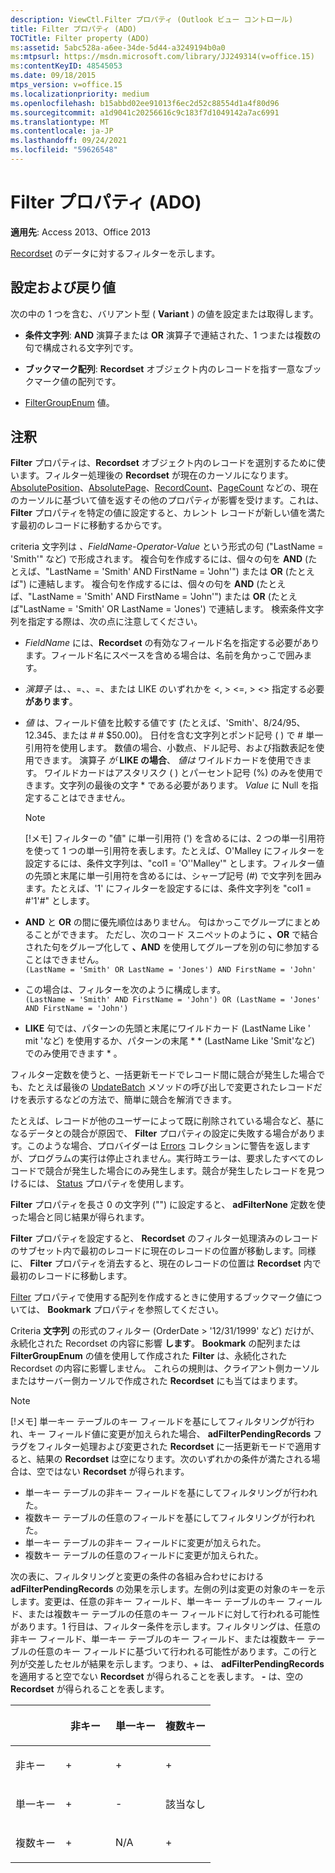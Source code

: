 ```yaml
---
description: ViewCtl.Filter プロパティ (Outlook ビュー コントロール)
title: Filter プロパティ (ADO)
TOCTitle: Filter property (ADO)
ms:assetid: 5abc528a-a6ee-34de-5d44-a3249194b0a0
ms:mtpsurl: https://msdn.microsoft.com/library/JJ249314(v=office.15)
ms:contentKeyID: 48545053
ms.date: 09/18/2015
mtps_version: v=office.15
ms.localizationpriority: medium
ms.openlocfilehash: b15abbd02ee91013f6ec2d52c88554d1a4f80d96
ms.sourcegitcommit: a1d9041c20256616c9c183f7d1049142a7ac6991
ms.translationtype: MT
ms.contentlocale: ja-JP
ms.lasthandoff: 09/24/2021
ms.locfileid: "59626548"
---
```

# <a name="filter-property-ado"></a>Filter プロパティ (ADO)


**適用先**: Access 2013、Office 2013

[Recordset](recordset-object-ado.md) のデータに対するフィルターを示します。

## <a name="settings-and-return-values"></a>設定および戻り値

次の中の 1 つを含む、バリアント型 ( **Variant** ) の値を設定または取得します。

  - **条件文字列**: **AND** 演算子または **OR** 演算子で連結された、1 つまたは複数の句で構成される文字列です。

  - **ブックマーク配列**: **Recordset** オブジェクト内のレコードを指す一意なブックマーク値の配列です。

  - [FilterGroupEnum](filtergroupenum.md) 値。

## <a name="remarks"></a>注釈

**Filter** プロパティは、**Recordset** オブジェクト内のレコードを選別するために使います。フィルター処理後の **Recordset** が現在のカーソルになります。[AbsolutePosition](absoluteposition-property-ado.md)、[AbsolutePage](absolutepage-property-ado.md)、[RecordCount](recordcount-property-ado.md)、[PageCount](pagecount-property-ado.md) などの、現在のカーソルに基づいて値を返すその他のプロパティが影響を受けます。これは、**Filter** プロパティを特定の値に設定すると、カレント レコードが新しい値を満たす最初のレコードに移動するからです。

criteria 文字列は *、FieldName-Operator-Value* という形式の句 ("LastName = 'Smith'" など) で形成されます。 複合句を作成するには、個々の句を **AND** (たとえば、"LastName = 'Smith' AND FirstName = 'John'") または **OR** (たとえば") に連結します。 複合句を作成するには、個々の句を **AND** (たとえば、"LastName = 'Smith' AND FirstName = 'John'") または **OR** (たとえば"LastName = 'Smith' OR LastName = 'Jones') で連結します。 検索条件文字列を指定する際は、次の点に注意してください。

  - *FieldName* には、**Recordset** の有効なフィールド名を指定する必要があります。フィールド名にスペースを含める場合は、名前を角かっこで囲みます。

  - *演算子* は、、=、、=、または LIKE のいずれかを \<, \> \<=, \> \<\> 指定する必要 **があります**。

  - *値* は、フィールド値を比較する値です (たとえば、'Smith'、8/24/95、12.345、または \# \# $50.00)。 日付を含む文字列とポンド記号 ( ) で \# 単一引用符を使用します。 数値の場合、小数点、ドル記号、および指数表記を使用できます。 演算子 *が* **LIKE の場合**、 *値は* ワイルドカードを使用できます。 ワイルドカードはアスタリスク ( ) とパーセント記号 (%) のみを使用できます。文字列の最後の文字 \* である必要があります。 *Value* に Null を指定することはできません。

    > [!NOTE]
    > [!メモ] フィルターの "値" に単一引用符 (') を含めるには、2 つの単一引用符を使って 1 つの単一引用符を表します。たとえば、O'Malley にフィルターを設定するには、条件文字列は、"col1 = 'O''Malley'" とします。フィルター値の先頭と末尾に単一引用符を含めるには、シャープ記号 (#) で文字列を囲みます。たとえば、'1' にフィルターを設定するには、条件文字列を "col1 = #'1'#" とします。

-   **AND** と **OR** の間に優先順位はありません。 句はかっこでグループにまとめることができます。 ただし、次のコード スニペットのように **、OR** で結合された句をグループ化して **、AND** を使用してグループを別の句に参加することはできません。  
 `(LastName = 'Smith' OR LastName = 'Jones') AND FirstName = 'John'`  
  
-   この場合は、フィルターを次のように構成します。  
 `(LastName = 'Smith' AND FirstName = 'John') OR (LastName = 'Jones' AND FirstName = 'John')`  

  - **LIKE** 句では、パターンの先頭と末尾にワイルドカード (LastName Like ' mit 'など) を使用するか、パターンの末尾 \* \* (LastName Like 'Smit'など) でのみ使用できます \* 。

フィルター定数を使うと、一括更新モードでレコード間に競合が発生した場合でも、たとえば最後の [UpdateBatch](updatebatch-method-ado.md) メソッドの呼び出しで変更されたレコードだけを表示するなどの方法で、簡単に競合を解消できます。

たとえば、レコードが他のユーザーによって既に削除されている場合など、基になるデータとの競合が原因で、 **Filter** プロパティの設定に失敗する場合があります。このような場合、プロバイダーは [Errors](errors-collection-ado.md) コレクションに警告を返しますが、プログラムの実行は停止されません。実行時エラーは、要求したすべてのレコードで競合が発生した場合にのみ発生します。競合が発生したレコードを見つけるには、 [Status](status-property-ado-recordset.md) プロパティを使用します。

**Filter** プロパティを長さ 0 の文字列 ("") に設定すると、 **adFilterNone** 定数を使った場合と同じ結果が得られます。

**Filter** プロパティを設定すると、 **Recordset** のフィルター処理済みのレコードのサブセット内で最初のレコードに現在のレコードの位置が移動します。同様に、 **Filter** プロパティを消去すると、現在のレコードの位置は **Recordset** 内で最初のレコードに移動します。

[Filter](bookmark-property-ado.md) プロパティで使用する配列を作成するときに使用するブックマーク値については、 **Bookmark** プロパティを参照してください。

Criteria **文字列** の形式のフィルター (OrderDate \> '12/31/1999' など) だけが、永続化された Recordset の内容に影響 **します**。 **Bookmark** の配列または **FilterGroupEnum** の値を使用して作成された **Filter** は、永続化された Recordset の内容に影響しません。 これらの規則は、クライアント側カーソルまたはサーバー側カーソルで作成された **Recordset** にも当てはまります。

> [!NOTE]
> [!メモ] 単一キー テーブルのキー フィールドを基にしてフィルタリングが行われ、キー フィールド値に変更が加えられた場合、 **adFilterPendingRecords** フラグをフィルター処理および変更された **Recordset** に一括更新モードで適用すると、結果の **Recordset** は空になります。次のいずれかの条件が満たされる場合は、空ではない **Recordset** が得られます。
> - 単一キー テーブルの非キー フィールドを基にしてフィルタリングが行われた。
> - 複数キー テーブルの任意のフィールドを基にしてフィルタリングが行われた。
> - 単一キー テーブルの非キー フィールドに変更が加えられた。
> - 複数キー テーブルの任意のフィールドに変更が加えられた。

次の表に、フィルタリングと変更の条件の各組み合わせにおける **adFilterPendingRecords** の効果を示します。左側の列は変更の対象のキーを示します。変更は、任意の非キー フィールド、単一キー テーブルのキー フィールド、または複数キー テーブルの任意のキー フィールドに対して行われる可能性があります。1 行目は、フィルター条件を示します。フィルタリングは、任意の非キー フィールド、単一キー テーブルのキー フィールド、または複数キー テーブルの任意のキー フィールドに基づいて行われる可能性があります。この行と列が交差したセルが結果を示します。つまり、+ は、 **adFilterPendingRecords** を適用すると空でない **Recordset** が得られることを表します。 **-** は、空の **Recordset** が得られることを表します。

<table>
<colgroup>
<col style="width: 25%" />
<col style="width: 25%" />
<col style="width: 25%" />
<col style="width: 25%" />
</colgroup>
<thead>
<tr class="header">
<th><p><br />
</p></th>
<th><p>非キー</p></th>
<th><p>単一キー</p></th>
<th><p>複数キー</p></th>
</tr>
</thead>
<tbody>
<tr class="odd">
<td><p>非キー</p></td>
<td><p>+</p></td>
<td><p>+</p></td>
<td><p>+</p></td>
</tr>
<tr class="even">
<td><p>単一キー</p></td>
<td><p>+</p></td>
<td><p>-</p></td>
<td><p>該当なし</p></td>
</tr>
<tr class="odd">
<td><p>複数キー</p></td>
<td><p>+</p></td>
<td><p>N/A</p></td>
<td><p>+</p></td>
</tr>
</tbody>
</table>

